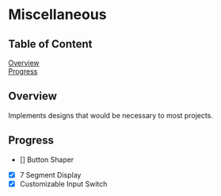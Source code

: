 # Miscellaneous 

## Table of Content
[Overview](#overview)<br>
[Progress](#progress)<br>

## Overview 
Implements designs that would be necessary to most projects.<br>

## Progress

- [] Button Shaper
- [x] 7 Segment Display
- [x] Customizable Input Switch

